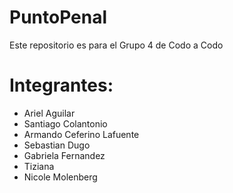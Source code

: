 # PuntoPenal
Este repositorio es para el Grupo 4 de Codo a Codo

# Integrantes:
- Ariel Aguilar
- Santiago Colantonio
- Armando Ceferino Lafuente
- Sebastian Dugo
- Gabriela Fernandez
- Tiziana
- Nicole Molenberg
